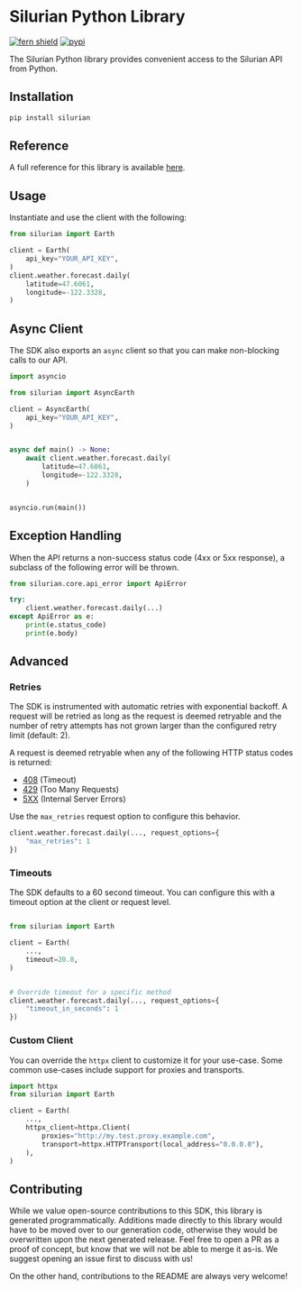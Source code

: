 # Silurian Python Library

[![fern shield](https://img.shields.io/badge/%F0%9F%8C%BF-Built%20with%20Fern-brightgreen)](https://buildwithfern.com?utm_source=github&utm_medium=github&utm_campaign=readme&utm_source=https%3A%2F%2Fgithub.com%2Fsilurian-ai%2Fsilurian-python)
[![pypi](https://img.shields.io/pypi/v/silurian)](https://pypi.python.org/pypi/silurian)

The Silurian Python library provides convenient access to the Silurian API from Python.

## Installation

```sh
pip install silurian
```

## Reference

A full reference for this library is available [here](./reference.md).

## Usage

Instantiate and use the client with the following:

```python
from silurian import Earth

client = Earth(
    api_key="YOUR_API_KEY",
)
client.weather.forecast.daily(
    latitude=47.6061,
    longitude=-122.3328,
)
```

## Async Client

The SDK also exports an `async` client so that you can make non-blocking calls to our API.

```python
import asyncio

from silurian import AsyncEarth

client = AsyncEarth(
    api_key="YOUR_API_KEY",
)


async def main() -> None:
    await client.weather.forecast.daily(
        latitude=47.6061,
        longitude=-122.3328,
    )


asyncio.run(main())
```

## Exception Handling

When the API returns a non-success status code (4xx or 5xx response), a subclass of the following error
will be thrown.

```python
from silurian.core.api_error import ApiError

try:
    client.weather.forecast.daily(...)
except ApiError as e:
    print(e.status_code)
    print(e.body)
```

## Advanced

### Retries

The SDK is instrumented with automatic retries with exponential backoff. A request will be retried as long
as the request is deemed retryable and the number of retry attempts has not grown larger than the configured
retry limit (default: 2).

A request is deemed retryable when any of the following HTTP status codes is returned:

- [408](https://developer.mozilla.org/en-US/docs/Web/HTTP/Status/408) (Timeout)
- [429](https://developer.mozilla.org/en-US/docs/Web/HTTP/Status/429) (Too Many Requests)
- [5XX](https://developer.mozilla.org/en-US/docs/Web/HTTP/Status/500) (Internal Server Errors)

Use the `max_retries` request option to configure this behavior.

```python
client.weather.forecast.daily(..., request_options={
    "max_retries": 1
})
```

### Timeouts

The SDK defaults to a 60 second timeout. You can configure this with a timeout option at the client or request level.

```python

from silurian import Earth

client = Earth(
    ...,
    timeout=20.0,
)


# Override timeout for a specific method
client.weather.forecast.daily(..., request_options={
    "timeout_in_seconds": 1
})
```

### Custom Client

You can override the `httpx` client to customize it for your use-case. Some common use-cases include support for proxies
and transports.

```python
import httpx
from silurian import Earth

client = Earth(
    ...,
    httpx_client=httpx.Client(
        proxies="http://my.test.proxy.example.com",
        transport=httpx.HTTPTransport(local_address="0.0.0.0"),
    ),
)
```

## Contributing

While we value open-source contributions to this SDK, this library is generated programmatically.
Additions made directly to this library would have to be moved over to our generation code,
otherwise they would be overwritten upon the next generated release. Feel free to open a PR as
a proof of concept, but know that we will not be able to merge it as-is. We suggest opening
an issue first to discuss with us!

On the other hand, contributions to the README are always very welcome!
